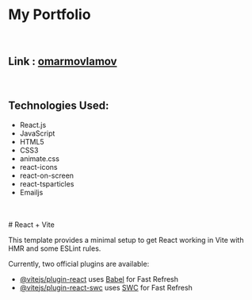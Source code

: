 <h1>My Portfolio</h1>
</br>
<h2>Link : <a href="https://omarmovlamov.netlify.app/" target="blanked">omarmovlamov</a></h2>
</br>
<h2>Technologies Used:</h2>
<ul>
<li>React.js</li>
<li>JavaScript</li>
<li>HTML5</li>
<li>CSS3</li>
<li>animate.css</li>
<li>react-icons</li>
<li>react-on-screen</li>
<li>react-tsparticles</li>
<li>Emailjs</li>
</ul>
</br></br>
# React + Vite

This template provides a minimal setup to get React working in Vite with HMR and some ESLint rules.

Currently, two official plugins are available:

- [@vitejs/plugin-react](https://github.com/vitejs/vite-plugin-react/blob/main/packages/plugin-react/README.md) uses [Babel](https://babeljs.io/) for Fast Refresh
- [@vitejs/plugin-react-swc](https://github.com/vitejs/vite-plugin-react-swc) uses [SWC](https://swc.rs/) for Fast Refresh
